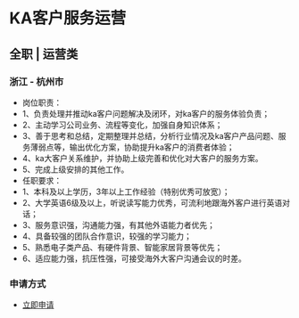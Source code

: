 
# KA客户服务运营
## 全职  |  运营类
### 浙江 - 杭州市

- 岗位职责：
- 1、负责处理并推动ka客户问题解决及闭环，对ka客户的服务体验负责；
- 2、主动学习公司业务、流程等变化，加强自身知识体系；
- 3、善于思考和总结，定期整理并总结，分析行业情况及ka客户产品问题、服务薄弱点等，输出优化方案，协助提升ka客户的消费者体验；
- 4、ka大客户关系维护，并协助上级完善和优化对大客户的服务方案。
- 5、完成上级安排的其他工作。
- 任职要求：
- 1、本科及以上学历，3年以上工作经验（特别优秀可放宽）；
- 2、大学英语6级及以上，听说读写能力优秀，可流利地跟海外客户进行英语对话；
- 3、服务意识强，沟通能力强，有其他外语能力者优先；
- 4、具备较强的团队合作意识，较强的学习能力；
- 5、熟悉电子类产品、有硬件背景、智能家居背景等优先；
- 6、适应能力强，抗压性强，可接受海外大客户沟通会议的时差。
### 申请方式
- <a href="mailto:hr@tuya.com?subject=求职简历-KA客户服务运营-来自GitHub">立即申请</a>